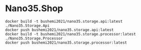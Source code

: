 # Nano35.Shop

    docker build -t bushemi2021/nano35.storage.api:latest ./Nano35.Storage.Api
    docker push bushemi2021/nano35.storage.api:latest
    docker build -t bushemi2021/nano35.storage.processor:latest ./Nano35.Storage.Processor
    docker push bushemi2021/nano35.storage.processor:latest
